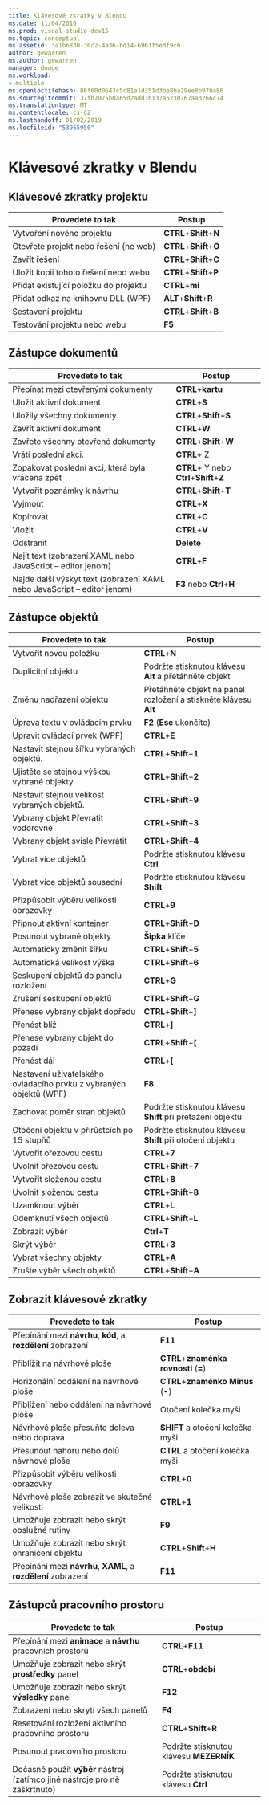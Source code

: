 ```yaml
---
title: Klávesové zkratky v Blendu
ms.date: 11/04/2016
ms.prod: visual-studio-dev15
ms.topic: conceptual
ms.assetid: 3a1b6830-30c2-4a36-bd14-6961f5edf9cb
author: gewarren
ms.author: gewarren
manager: douge
ms.workload:
- multiple
ms.openlocfilehash: 86f60d0643c5c81a1d351d3be8ba29ee8b97ba86
ms.sourcegitcommit: 37fb7075b0a65d2add3b137a5230767aa3266c74
ms.translationtype: MT
ms.contentlocale: cs-CZ
ms.lasthandoff: 01/02/2019
ms.locfileid: "53965950"
---
```

# <a name="keyboard-shortcuts-in-blend"></a>Klávesové zkratky v Blendu

## <a name="project-shortcuts"></a>Klávesové zkratky projektu

|Provedete to tak|Postup|
|----------------|-------------|
|Vytvoření nového projektu|**CTRL**+**Shift**+**N**|
|Otevřete projekt nebo řešení (ne web)|**CTRL**+**Shift**+**O**|
|Zavřít řešení|**CTRL**+**Shift**+**C**|
|Uložit kopii tohoto řešení nebo webu|**CTRL**+**Shift**+**P**|
|Přidat existující položku do projektu|**CTRL**+**mi**|
|Přidat odkaz na knihovnu DLL (WPF)|**ALT**+**Shift**+**R**|
|Sestavení projektu|**CTRL**+**Shift**+**B**|
|Testování projektu nebo webu|**F5**|

## <a name="document-shortcuts"></a>Zástupce dokumentů

|Provedete to tak|Postup|
|----------------|-------------|
|Přepínat mezi otevřenými dokumenty|**CTRL**+**kartu**|
|Uložit aktivní dokument|**CTRL**+**S**|
|Uložily všechny dokumenty.|**CTRL**+**Shift**+**S**|
|Zavřít aktivní dokument|**CTRL**+**W**|
|Zavřete všechny otevřené dokumenty|**CTRL**+**Shift**+**W**|
|Vrátí poslední akci.|**CTRL**+ Z|
|Zopakovat poslední akci, která byla vrácena zpět|**CTRL**+ Y nebo **Ctrl**+**Shift**+**Z**|
|Vytvořit poznámky k návrhu|**CTRL**+**Shift**+**T**|
|Vyjmout|**CTRL**+**X**|
|Kopírovat|**CTRL**+**C**|
|Vložit|**CTRL**+**V**|
|Odstranit|**Delete**|
|Najít text (zobrazení XAML nebo JavaScript – editor jenom)|**CTRL**+**F**|
|Najde další výskyt text (zobrazení XAML nebo JavaScript – editor jenom)|**F3** nebo **Ctrl**+**H**|

## <a name="object-shortcuts"></a>Zástupce objektů

|Provedete to tak|Postup|
|----------------|-------------|
|Vytvořit novou položku|**CTRL**+**N**|
|Duplicitní objektu|Podržte stisknutou klávesu **Alt** a přetáhněte objekt|
|Změnu nadřazení objektu|Přetáhněte objekt na panel rozložení a stiskněte klávesu **Alt**|
|Úprava textu v ovládacím prvku|**F2** (**Esc** ukončíte)|
|Upravit ovládací prvek (WPF)|**CTRL**+**E**|
|Nastavit stejnou šířku vybraných objektů.|**CTRL**+**Shift**+**1**|
|Ujistěte se stejnou výškou vybrané objekty|**CTRL**+**Shift**+**2**|
|Nastavit stejnou velikost vybraných objektů.|**CTRL**+**Shift**+**9**|
|Vybraný objekt Převrátit vodorovně|**CTRL**+**Shift**+**3**|
|Vybraný objekt svisle Převrátit|**CTRL**+**Shift**+**4**|
|Vybrat více objektů|Podržte stisknutou klávesu **Ctrl**|
|Vybrat více objektů sousední|Podržte stisknutou klávesu **Shift**|
|Přizpůsobit výběru velikosti obrazovky|**CTRL**+**9**|
|Připnout aktivní kontejner|**CTRL**+**Shift**+**D**|
|Posunout vybrané objekty|**Šipka** klíče|
|Automaticky změnit šířku|**CTRL**+**Shift**+**5**|
|Automatická velikost výška|**CTRL**+**Shift**+**6**|
|Seskupení objektů do panelu rozložení|**CTRL**+**G**|
|Zrušení seskupení objektů|**CTRL**+**Shift**+**G**|
|Přenese vybraný objekt dopředu|**CTRL**+**Shift**+**]**|
|Přenést blíž|**CTRL**+**]**|
|Přenese vybraný objekt do pozadí|**CTRL**+**Shift**+**[**|
|Přenést dál|**CTRL**+**[**|
|Nastavení uživatelského ovládacího prvku z vybraných objektů (WPF)|**F8**|
|Zachovat poměr stran objektů|Podržte stisknutou klávesu **Shift** při přetažení objektu|
|Otočení objektu v přírůstcích po 15 stupňů|Podržte stisknutou klávesu **Shift** při otočení objektu|
|Vytvořit ořezovou cestu|**CTRL**+**7**|
|Uvolnit ořezovou cestu|**CTRL**+**Shift**+**7**|
|Vytvořit složenou cestu|**CTRL**+**8**|
|Uvolnit složenou cestu|**CTRL**+**Shift**+**8**|
|Uzamknout výběr|**CTRL**+**L**|
|Odemknutí všech objektů|**CTRL**+**Shift**+**L**|
|Zobrazit výběr|**Ctrl**+**T**|
|Skrýt výběr|**CTRL**+**3**|
|Vybrat všechny objekty|**CTRL**+**A**|
|Zrušte výběr všech objektů|**CTRL**+**Shift**+**A**|

## <a name="view-shortcuts"></a>Zobrazit klávesové zkratky

|Provedete to tak|Postup|
|----------------|-------------|
|Přepínání mezi **návrhu**, **kód**, a **rozdělení** zobrazení|**F11**|
|Přiblížit na návrhové ploše|**CTRL**+**znaménka rovnosti** (**=**)|
|Horizonální oddálení na návrhové ploše|**CTRL**+**znaménko Minus** (**-**)|
|Přiblížení nebo oddálení na návrhové ploše|Otočení kolečka myši|
|Návrhové ploše přesuňte doleva nebo doprava|**SHIFT** a otočení kolečka myši|
|Přesunout nahoru nebo dolů návrhové ploše|**CTRL** a otočení kolečka myši|
|Přizpůsobit výběru velikosti obrazovky|**CTRL**+**0**|
|Návrhové ploše zobrazit ve skutečné velikosti|**CTRL**+**1**|
|Umožňuje zobrazit nebo skrýt obslužné rutiny|**F9**|
|Umožňuje zobrazit nebo skrýt ohraničení objektu|**CTRL**+**Shift**+**H**|
|Přepínání mezi **návrhu**, **XAML**, a **rozdělení** zobrazení|**F11**|

## <a name="workspace-shortcuts"></a>Zástupců pracovního prostoru

|Provedete to tak|Postup|
|----------------|-------------|
|Přepínání mezi **animace** a **návrhu** pracovních prostorů|**CTRL**+**F11**|
|Umožňuje zobrazit nebo skrýt **prostředky** panel|**CTRL**+**období**|
|Umožňuje zobrazit nebo skrýt **výsledky** panel|**F12**|
|Zobrazení nebo skrytí všech panelů|**F4**|
|Resetování rozložení aktivního pracovního prostoru|**CTRL**+**Shift**+**R**|
|Posunout pracovního prostoru|Podržte stisknutou klávesu **MEZERNÍK**|
|Dočasně použít **výběr** nástroj (zatímco jiné nástroje pro ně zaškrtnuto)|Podržte stisknutou klávesu **Ctrl**|